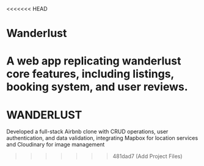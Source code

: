 <<<<<<< HEAD
# Wanderlust
A web app replicating wanderlust core features, including  listings, booking system, and user reviews.
=======
# WANDERLUST
Developed a full-stack Airbnb clone with CRUD operations, user authentication, and data validation, integrating Mapbox for location services and Cloudinary for image management
>>>>>>> 481dad7 (Add Project Files)
